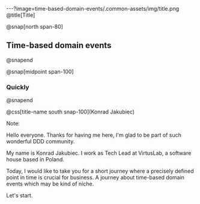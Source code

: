 ---?image=time-based-domain-events/.common-assets/img/title.png
@title[Title]

@snap[north span-80]
## Time-based domain events
@snapend

@snap[midpoint span-100]
### Quickly

@snapend

@css[title-name south snap-100](Konrad Jakubiec)

Note:

Hello everyone. Thanks for having me here, I'm glad to be part of such wonderful DDD community.

My name is Konrad Jakubiec. I work as Tech Lead at VirtusLab, a software house based in Poland.

Today, I would like to take you for a short journey where a precisely defined point in time is crucial for business.
A journey about time-based domain events which may be kind of niche.

Let's start.